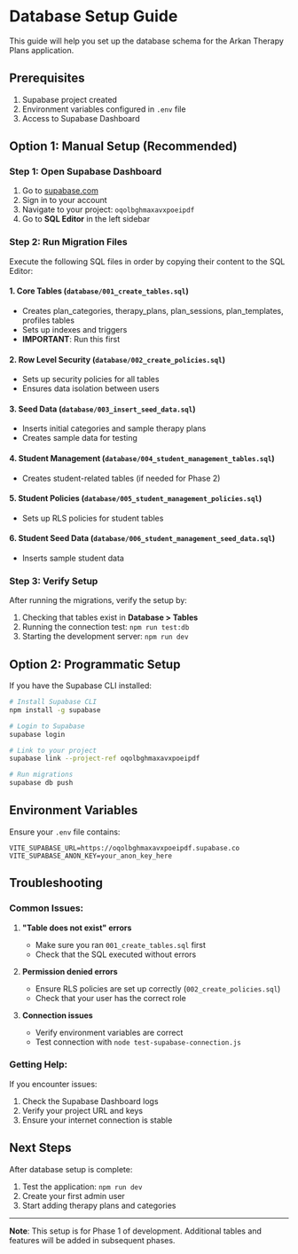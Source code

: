 # Database Setup Guide

This guide will help you set up the database schema for the Arkan Therapy Plans application.

## Prerequisites

1. Supabase project created
2. Environment variables configured in `.env` file
3. Access to Supabase Dashboard

## Option 1: Manual Setup (Recommended)

### Step 1: Open Supabase Dashboard

1. Go to [supabase.com](https://supabase.com)
2. Sign in to your account
3. Navigate to your project: `oqolbghmaxavxpoeipdf`
4. Go to **SQL Editor** in the left sidebar

### Step 2: Run Migration Files

Execute the following SQL files in order by copying their content to the SQL Editor:

#### 1. Core Tables (`database/001_create_tables.sql`)
- Creates plan_categories, therapy_plans, plan_sessions, plan_templates, profiles tables
- Sets up indexes and triggers
- **IMPORTANT**: Run this first

#### 2. Row Level Security (`database/002_create_policies.sql`)
- Sets up security policies for all tables
- Ensures data isolation between users

#### 3. Seed Data (`database/003_insert_seed_data.sql`)
- Inserts initial categories and sample therapy plans
- Creates sample data for testing

#### 4. Student Management (`database/004_student_management_tables.sql`)
- Creates student-related tables (if needed for Phase 2)

#### 5. Student Policies (`database/005_student_management_policies.sql`)
- Sets up RLS policies for student tables

#### 6. Student Seed Data (`database/006_student_management_seed_data.sql`)
- Inserts sample student data

### Step 3: Verify Setup

After running the migrations, verify the setup by:

1. Checking that tables exist in **Database > Tables**
2. Running the connection test: `npm run test:db`
3. Starting the development server: `npm run dev`

## Option 2: Programmatic Setup

If you have the Supabase CLI installed:

```bash
# Install Supabase CLI
npm install -g supabase

# Login to Supabase
supabase login

# Link to your project
supabase link --project-ref oqolbghmaxavxpoeipdf

# Run migrations
supabase db push
```

## Environment Variables

Ensure your `.env` file contains:

```env
VITE_SUPABASE_URL=https://oqolbghmaxavxpoeipdf.supabase.co
VITE_SUPABASE_ANON_KEY=your_anon_key_here
```

## Troubleshooting

### Common Issues:

1. **"Table does not exist" errors**
   - Make sure you ran `001_create_tables.sql` first
   - Check that the SQL executed without errors

2. **Permission denied errors**
   - Ensure RLS policies are set up correctly (`002_create_policies.sql`)
   - Check that your user has the correct role

3. **Connection issues**
   - Verify environment variables are correct
   - Test connection with `node test-supabase-connection.js`

### Getting Help:

If you encounter issues:
1. Check the Supabase Dashboard logs
2. Verify your project URL and keys
3. Ensure your internet connection is stable

## Next Steps

After database setup is complete:
1. Test the application: `npm run dev`
2. Create your first admin user
3. Start adding therapy plans and categories

---

**Note**: This setup is for Phase 1 of development. Additional tables and features will be added in subsequent phases.